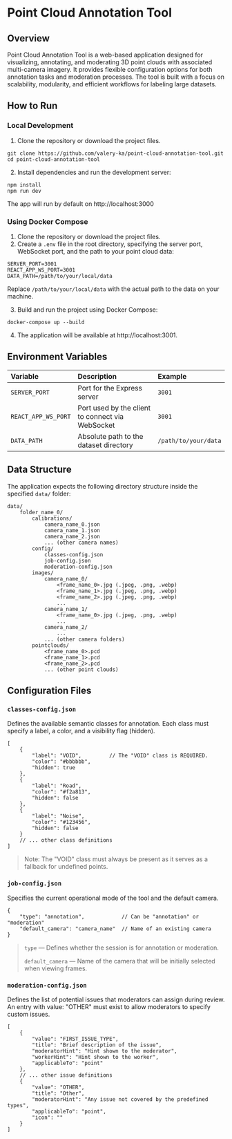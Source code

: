# Point Cloud Annotation Tool

## Overview

Point Cloud Annotation Tool is a web-based application designed for visualizing, annotating, and moderating 3D point clouds with associated multi-camera imagery.
It provides flexible configuration options for both annotation tasks and moderation processes.
The tool is built with a focus on scalability, modularity, and efficient workflows for labeling large datasets.

## How to Run

### Local Development

1. Clone the repository or download the project files.

```
git clone https://github.com/valery-ka/point-cloud-annotation-tool.git
cd point-cloud-annotation-tool
```

2. Install dependencies and run the development server:

```
npm install
npm run dev
```

The app will run by default on http://localhost:3000

### Using Docker Compose

1. Clone the repository or download the project files.
2. Create a `.env` file in the root directory, specifying the server port, WebSocket port, and the path to your point cloud data:

```
SERVER_PORT=3001
REACT_APP_WS_PORT=3001
DATA_PATH=/path/to/your/local/data
```

Replace `/path/to/your/local/data` with the actual path to the data on your machine.

3. Build and run the project using Docker Compose:

```
docker-compose up --build
```

4. The application will be available at http://localhost:3001.

## Environment Variables

| Variable            | Description                                      | Example              |
| :------------------ | :----------------------------------------------- | :------------------- |
| `SERVER_PORT`       | Port for the Express server                      | `3001`               |
| `REACT_APP_WS_PORT` | Port used by the client to connect via WebSocket | `3001`               |
| `DATA_PATH`         | Absolute path to the dataset directory           | `/path/to/your/data` |

## Data Structure

The application expects the following directory structure inside the specified `data/` folder:

```
data/
    folder_name_0/
        calibrations/
            camera_name_0.json
            camera_name_1.json
            camera_name_2.json
            ... (other camera names)
        config/
            classes-config.json
            job-config.json
            moderation-config.json
        images/
            camera_name_0/
                <frame_name_0>.jpg (.jpeg, .png, .webp)
                <frame_name_1>.jpg (.jpeg, .png, .webp)
                <frame_name_2>.jpg (.jpeg, .png, .webp)
                ...
            camera_name_1/
                <frame_name_0>.jpg (.jpeg, .png, .webp)
                ...
            camera_name_2/
                ...
            ... (other camera folders)
        pointclouds/
            <frame_name_0>.pcd
            <frame_name_1>.pcd
            <frame_name_2>.pcd
            ... (other point clouds)
```

## Configuration Files

### `classes-config.json`

Defines the available semantic classes for annotation.
Each class must specify a label, a color, and a visibility flag (hidden).

```
[
    {
        "label": "VOID",         // The "VOID" class is REQUIRED.
        "color": "#bbbbbb",
        "hidden": true
    },
    {
        "label": "Road",
        "color": "#f2a813",
        "hidden": false
    },
    {
        "label": "Noise",
        "color": "#123456",
        "hidden": false
    }
    // ... other class definitions
]
```

> Note: The "VOID" class must always be present as it serves as a fallback for undefined points.

### `job-config.json`

Specifies the current operational mode of the tool and the default camera.

```
{
    "type": "annotation",            // Can be "annotation" or "moderation"
    "default_camera": "camera_name"  // Name of an existing camera
}
```

> `type` — Defines whether the session is for annotation or moderation.
>
> `default_camera` — Name of the camera that will be initially selected when viewing frames.

### `moderation-config.json`

Defines the list of potential issues that moderators can assign during review.
An entry with value: "OTHER" must exist to allow moderators to specify custom issues.

```
[
    {
        "value": "FIRST_ISSUE_TYPE",
        "title": "Brief description of the issue",
        "moderatorHint": "Hint shown to the moderator",
        "workerHint": "Hint shown to the worker",
        "applicableTo": "point"
    },
    // ... other issue definitions
    {
        "value": "OTHER",
        "title": "Other",
        "moderatorHint": "Any issue not covered by the predefined types",
        "applicableTo": "point",
        "icon": ""
    }
]
```
